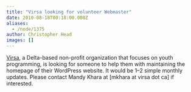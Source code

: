```yaml
---
title: "Virsa looking for volunteer Webmaster"
date: 2010-08-18T00:18:00.000Z
aliases:
  - /node/1375
author: Christopher Head
images: []
---
```


<div class="field field-name-body field-type-text-with-summary field-label-hidden"><div class="field-items"><div class="field-item even"><p><a href="http://virsa.ca/">Virsa</a>, a Delta-based non-profit organization that focuses on youth programming, is looking for someone to help them with maintaining the homepage of their WordPress website. It would be 1&#x2013;2 simple monthly updates. Please contact Mandy Khara at [mkhara at virsa dot ca] if interested.</p>
</div></div></div>    <footer>
          </footer>

